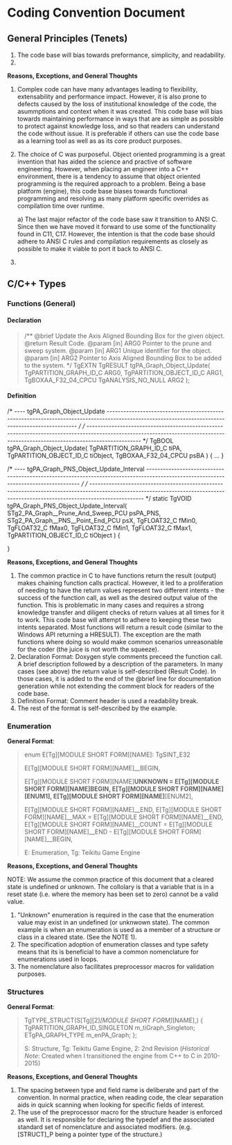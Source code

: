 # Coding Convention Document

## General Principles (Tenets)

1. The code base will bias towards preformance, simplicity, and readability. 
2. 


**Reasons, Exceptions, and General Thoughts**

1. Complex code can have many advantages leading to flexibility, extensability and performance impact. However, it is also prone to defects caused by the loss of institutional
   knowledge of the code, the asummptions and context when it was created. This code base will bias towards maintaining performance in ways that are as simple as possible to
   protect against knowledge loss, and so that readers can understand the code without issue. It is preferable if others can use the code base as a learning tool as well as
   as its core product purposes.

2. The choice of C was purposeful. Object oriented programming is a great invention that has aided the science and practive of software engineering. However, when placing an
   engineer into a C++ environment, there is a tendency to assume that object oriented programming is the required approach to a problem. Being a base platform (engine), this
   code base biases towards functional programming and resolving as many platform specific overrides as compilation time over runtime. 

   a) The last major refactor of the code base saw it transition to ANSI C. Since then we have moved it forward to use some of the functionality found in C11, C17. However,
      the intention is that the code base should adhere to ANSI C rules and compilation requirements as closely as possible to make it viable to port it back to ANSI C.

3. 


## C/C++ Types

### Functions (General)

#### Declaration

> /** @brief Update the Axis Aligned Bounding Box for the given object. @return Result Code.
>     @param [in] ARG0 Pointer to the prune and sweep system.
>     @param [in] ARG1 Unique identifier for the object.
>     @param [in] ARG2 Pointer to Axis Aligned Bounding Box to be added to the system. */
> TgEXTN TgRESULT
> tgPA_Graph_Object_Update(
>     TgPARTITION_GRAPH_ID_C ARG0, TgPARTITION_OBJECT_ID_C ARG1, TgBOXAA_F32_04_CPCU TgANALYSIS_NO_NULL ARG2 );

#### Definition

/* ---- tgPA_Graph_Object_Update ------------------------------------------------------------------------------------------------------------------------------------------------- */
/* ------------------------------------------------------------------------------------------------------------------------------------------------------------------------------- */
TgBOOL tgPA_Graph_Object_Update( TgPARTITION_GRAPH_ID_C tiPA, TgPARTITION_OBJECT_ID_C tiObject, TgBOXAA_F32_04_CPCU psBA )
{
    ...
}

/* ---- tgPA_Graph_PNS_Object_Update_Interval ------------------------------------------------------------------------------------------------------------------------------------ */
/* ------------------------------------------------------------------------------------------------------------------------------------------------------------------------------- */
static TgVOID tgPA_Graph_PNS_Object_Update_Interval( STg2_PA_Graph__Prune_And_Sweep_PCU psPA_PNS, STg2_PA_Graph__PNS__Point_End_PCU psX, TgFLOAT32_C fMin0,
                                                     TgFLOAT32_C fMax0, TgFLOAT32_C fMin1, TgFLOAT32_C fMax1, TgPARTITION_OBJECT_ID_C tiObject )
{

}

**Reasons, Exceptions, and General Thoughts**

1. The common practice in C to have functions return the result (output) makes chaining function calls practical. However, it led to a proliferation of needing to have the return
   values represent two different intents - the success of the function call, as well as the desired output value of the function. This is problematic in many cases and requires
   a strong knowledge transfer and diligent checks of return values at all times for it to work. This code base will attempt to adhere to keeping these two intents separated.
   Most functions will return a result code (similar to the Windows API returning a HRESULT). The exception are the math functions where doing so would make common scenarios
   unreasonable for the coder (the juice is not worth the squeeze). 
2. Declaration Format: Doxygen style comments preceed the function call. A brief description followed by a description of the parameters. In many cases (see above) the return
   value is self-described (Result Code). In those cases, it is added to the end of the @brief line for documentation generation while not extending the comment block for 
   readers of the code base.
3. Definition Format: Comment header is used a readability break. 
4. The rest of the format is self-described by the example.

### Enumeration

**General Format**:

> enum E[Tg][MODULE SHORT FORM][NAME]: TgSINT_E32
>
>    E[Tg][MODULE SHORT FORM][NAME]__BEGIN,
>
>    E[Tg][MODULE SHORT FORM][NAME]__UNKNOWN = E[Tg][MODULE SHORT FORM][NAME]__BEGIN,
>    E[Tg][MODULE SHORT FORM][NAME]__[ENUM1],
>    E[Tg][MODULE SHORT FORM][NAME]__[ENUM2],
>
>    E[Tg][MODULE SHORT FORM][NAME]__END,
>    E[Tg][MODULE SHORT FORM][NAME]__MAX = E[Tg][MODULE SHORT FORM][NAME]__END,
>    E[Tg][MODULE SHORT FORM][NAME]__COUNT = E[Tg][MODULE SHORT FORM][NAME]__END - E[Tg][MODULE SHORT FORM][NAME]__BEGIN,
>
> E: Enumeration, Tg: Teikitu Game Engine

**Reasons, Exceptions, and General Thoughts**

NOTE: We assume the common practice of this document that a cleared state is undefined or unknown. The collolary is that a variable that is in a reset state (i.e. where the memory
      has been set to zero) cannot be a valid value.

1. "Unknown" enumeration is required in the case that the enumeration value may exist in an undefined (or unknwown state). The common example is when an enumeration is used as
   a member of a structure or class in a cleared state. (See the NOTE 1).
2. The specification adoption of enumeration classes and type safety means that its is beneficial to have a common nomenclature for enumerations used in loops.
3. The nomenclature also facilitates preprocessor macros for validation purposes.


### Structures

**General Format**:

> TgTYPE_STRUCT(S[Tg][2]_[MODULE SHORT FORM]_[NAME],)
> {
>     TgPARTITION_GRAPH_ID_SINGLETON              m_tiGraph_Singleton;
>     ETgPA_GRAPH_TYPE                            m_enPA_Graph;
> };
>
> S: Structure, Tg: Teikitu Game Engine, 2: 2nd Revision (*Historical Note*: Created when I transitioned the engine from C++ to C in 2010-2015)

**Reasons, Exceptions, and General Thoughts**

1. The spacing between type and field name is deliberate and part of the convention. In normal practice, when reading code, the clear separation aids in quick scanning when looking
   for specific fields of interest. 
2. The use of the preprocessor macro for the structure header is enforced as well. It is responsible for declaring the typedef and the associated standard set of nomenclature and
   associated modifiers. (e.g. [STRUCT]_P being a pointer type of the structure.)



